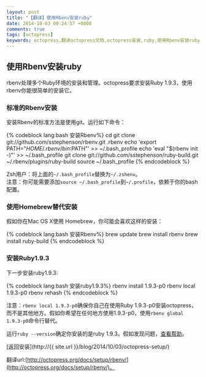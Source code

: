 ```yaml
---
layout: post
title: "【翻译】使用Rbenv安装ruby"
date: 2014-10-03 00:24:57 +0800
comments: true
tags: [octopress]
keywords: octopress,翻译octopress文档,octopress安装,ruby,使用Rbenv安装ruby
---
```



  

## 使用Rbenv安装ruby  

rbenv处理多个Ruby环境的安装和管理。octopress要求安装Ruby 1.9.3，使用rbenv你能很简单的安装它。  

<!-- more -->  

### 标准的Rbenv安装  

安装Rbenv的标准方法是使用git。运行如下命令：  

{% codeblock  lang:bash 安装Rbenv%}
cd
git clone git://github.com/sstephenson/rbenv.git .rbenv
echo 'export PATH="$HOME/.rbenv/bin:$PATH"' >> ~/.bash_profile
echo 'eval "$(rbenv init -)"' >> ~/.bash_profile
git clone git://github.com/sstephenson/ruby-build.git ~/.rbenv/plugins/ruby-build
source ~/.bash_profile
{% endcodeblock %}   

Zsh用户：将上面的`~/.bash_profile`替换为`~/.zshenv`。  
注意：你可能需要添加`source ~/.bash_profile`到`~/.profile`，依赖于你的bash配置。  

### 使用Homebrew替代安装  

假如你在Mac OS X使用  Homebrew，你可能会喜欢这样的安装： 

{% codeblock  lang:bash 安装Rbenv%}
brew update
brew install rbenv
brew install ruby-build
{% endcodeblock %}    

### 安装Ruby1.9.3  

下一步安装ruby1.9.3:  

{% codeblock  lang:bash 安装ruby1.9.3%}
rbenv install 1.9.3-p0
rbenv local 1.9.3-p0
rbenv rehash
{% endcodeblock %}    

注意：`rbenv local 1.9.3-p0`确保你自己在使用Ruby 1.9.3-p0安装octopress，而不是其他地方。假如你希望在任何地方使用1.9.3-p0，使用`rbenv global 1.9.3-p0`命令行替代。  

运行`ruby --version`确定你安装的是ruby 1.9.3。假如发现问题，[查看帮助](https://github.com/sstephenson/rbenv/issues)。  

[返回安装](http://{{ site.url }}/blog/2014/10/03/octopress-setup/)  

翻译url:[http://octopress.org/docs/setup/rbenv/](http://octopress.org/docs/setup/rbenv/)。